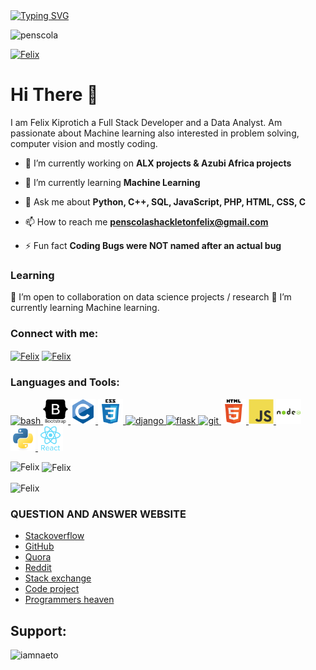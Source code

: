 <a href="https://github.com/penscola">
    <img src="https://readme-typing-svg.demolab.com?font=Georgia&size=18&duration=2000&pause=100&multiline=true&width=500&height=80&lines=Felix+Kiprotich;Researcher+%7C+Bachelor+Student+%7C+Full+Stack+Developer;Data+Analyst+%7C+Machine+Learning+%7C" alt="Typing SVG" />
</a>

<p align="left"> <img src="https://komarev.com/ghpvc/?username=penscola&label=Profile%20views&color=0e75b6&style=flat" alt="penscola" /> </p>

<p align="left"> <a href="https://twitter.com/PenscolaF" target="blank"><img src="https://img.shields.io/twitter/follow/PenscolaF?logo=twitter&style=for-the-badge" alt="Felix" /></a> </p>

# Hi There 👋  
I am Felix Kiprotich a Full Stack Developer and a Data Analyst. Am passionate about Machine learning also interested in problem solving, computer vision and mostly coding.

- 🔭 I’m currently working on **ALX projects & Azubi Africa projects**

- 🌱 I’m currently learning **Machine Learning**

- 💬 Ask me about **Python, C++, SQL, JavaScript, PHP, HTML, CSS, C**

- 📫 How to reach me **penscolashackletonfelix@gmail.com**

- ⚡ Fun fact **Coding Bugs were NOT named after an actual bug**

### Learning
:dancers: I’m open to collaboration on data science projects / research :seedling: I’m currently learning Machine learning.

<h3 align="left">Connect with me:</h3>
<p align="left">
<a href="https://twitter.com/PenscolaF" target="blank"><img align="center" src="https://raw.githubusercontent.com/rahuldkjain/github-profile-readme-generator/master/src/images/icons/Social/twitter.svg" alt="Felix" height="30" width="40" /></a>
<a href="https://linkedin.com/in/felix-kiprotich-a2ba1a1a4" target="blank"><img align="center" src="https://raw.githubusercontent.com/rahuldkjain/github-profile-readme-generator/master/src/images/icons/Social/linked-in-alt.svg" alt="Felix" height="30" width="40" /></a>
</p>

<h3 align="left">Languages and Tools:</h3>
<p align="left"> 
  <a href="https://www.gnu.org/software/bash/" target="_blank" rel="noreferrer"> <img src="https://www.vectorlogo.zone/logos/gnu_bash/gnu_bash-icon.svg" alt="bash" width="40" height="40"/> </a> 
  <a href="https://getbootstrap.com" target="_blank" rel="noreferrer"> <img src="https://raw.githubusercontent.com/devicons/devicon/master/icons/bootstrap/bootstrap-plain-wordmark.svg" alt="bootstrap" width="40" height="40"/> </a> 
  <a href="https://www.cprogramming.com/" target="_blank" rel="noreferrer"> <img src="https://raw.githubusercontent.com/devicons/devicon/master/icons/c/c-original.svg" alt="c" width="40" height="40"/> </a> 
  <a href="https://www.w3schools.com/css/" target="_blank" rel="noreferrer"> <img src="https://raw.githubusercontent.com/devicons/devicon/master/icons/css3/css3-original-wordmark.svg" alt="css3" width="40" height="40"/> </a> 
  <a href="https://www.djangoproject.com/" target="_blank" rel="noreferrer"> <img src="https://cdn.worldvectorlogo.com/logos/django.svg" alt="django" width="40" height="40"/> </a> 
  <a href="https://flask.palletsprojects.com/" target="_blank" rel="noreferrer"> <img src="https://www.vectorlogo.zone/logos/pocoo_flask/pocoo_flask-icon.svg" alt="flask" width="40" height="40"/> </a> 
  <a href="https://git-scm.com/" target="_blank" rel="noreferrer"> <img src="https://www.vectorlogo.zone/logos/git-scm/git-scm-icon.svg" alt="git" width="40" height="40"/> </a> 
  <a href="https://www.w3.org/html/" target="_blank" rel="noreferrer"> <img src="https://raw.githubusercontent.com/devicons/devicon/master/icons/html5/html5-original-wordmark.svg" alt="html5" width="40" height="40"/> </a> 
  <a href="https://developer.mozilla.org/en-US/docs/Web/JavaScript" target="_blank" rel="noreferrer"> <img src="https://raw.githubusercontent.com/devicons/devicon/master/icons/javascript/javascript-original.svg" alt="javascript" width="40" height="40"/> </a>
  <a href="https://nodejs.org" target="_blank" rel="noreferrer"> <img src="https://raw.githubusercontent.com/devicons/devicon/master/icons/nodejs/nodejs-original-wordmark.svg" alt="nodejs" width="40" height="40"/> </a> 
  <a href="https://www.python.org" target="_blank" rel="noreferrer"> <img src="https://raw.githubusercontent.com/devicons/devicon/master/icons/python/python-original.svg" alt="python" width="40" height="40"/> </a> 
  <a href="https://reactjs.org/" target="_blank" rel="noreferrer"> <img src="https://raw.githubusercontent.com/devicons/devicon/master/icons/react/react-original-wordmark.svg" alt="react" width="40" height="40"/> </a> </p>
  
<p><img align="left" src="https://github-readme-stats.vercel.app/api/top-langs?username=penscola&show_icons=true&locale=en&layout=compact" alt="Felix" /></p>

<p>&nbsp;<img align="center" src="https://github-readme-stats.vercel.app/api?username=penscola&show_icons=true&locale=en" alt="Felix" /></p>

<p><img align="center" src="https://github-readme-streak-stats.herokuapp.com/?user=penscola&" alt="Felix" /></p>

### QUESTION AND ANSWER WEBSITE 
* [Stackoverflow](https://Stackoverflow.com/)
* [GitHub](https://github.com/)
* [Quora](https://quora.com/)
* [Reddit](https://reddit.com/)
* [Stack exchange](https://Stackexchange.com/)
* [Code project](https://codeproject.com/)
* [Programmers heaven](https://programmersheaven.com/)

<h2 align="left">Support:</h2>
<p><a href="https://www.buymeacoffee.com/penscola"> <img align="left" src="https://cdn.buymeacoffee.com/buttons/v2/default-yellow.png" height="50" width="210" alt="iamnaeto" /></a></p><br><br><br><br><br>

<!---
penscola/penscola is a ✨ special ✨ repository because its `README.md` (this file) appears on your GitHub profile.
You can click the Preview link to take a look at your changes.
--->
